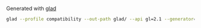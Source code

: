 Generated with [glad](https://github.com/Dav1dde/glad)
```sh
glad --profile compatibility --out-path glad/ --api gl=2.1 --generator=c
```

